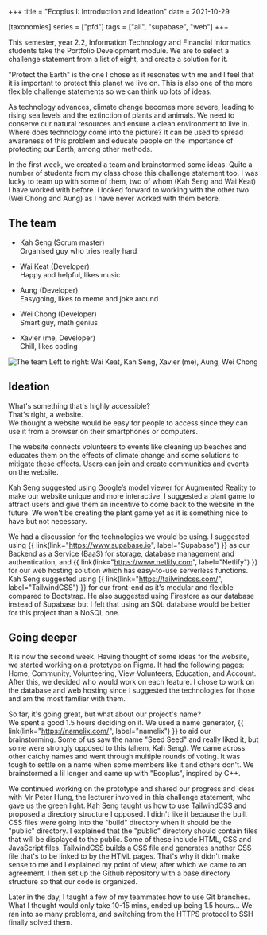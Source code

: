 +++
title = "Ecoplus I: Introduction and Ideation"
date = 2021-10-29

[taxonomies]
series = ["pfd"]
tags = ["all", "supabase", "web"]
+++

This semester, year 2.2, Information Technology and Financial Informatics students take the Portfolio Development module.
We are to select a challenge statement from a list of eight, and create a solution for it.

"Protect the Earth" is the one I chose as it resonates with me and I feel that it is important to protect this planet we live on.
This is also one of the more flexible challenge statements so we can think up lots of ideas.

As technology advances, climate change becomes more severe, leading to rising sea levels and the extinction of plants and animals.
We need to conserve our natural resources and ensure a clean environment to live in.
Where does technology come into the picture? It can be used to spread awareness of this problem and educate people on the importance of protecting our Earth, among other methods.

In the first week, we created a team and brainstormed some ideas.
Quite a number of students from my class chose this challenge statement too.
I was lucky to team up with some of them, two of whom (Kah Seng and Wai Keat) I have worked with before.
I looked forward to working with the other two (Wei Chong and Aung) as I have never worked with them before.

## The team
- Kah Seng (Scrum master)\
Organised guy who tries really hard

- Wai Keat (Developer)\
Happy and helpful, likes music

- Aung (Developer)\
Easygoing, likes to meme and joke around

- Wei Chong (Developer)\
Smart guy, math genius

- Xavier (me, Developer)\
Chill, likes coding

![The team](team.png)
Left to right: Wai Keat, Kah Seng, Xavier (me), Aung, Wei Chong

## Ideation
What's something that's highly accessible? \
That's right, a website. \
We thought a website would be easy for people to access since they can use it from a browser on their smartphones or computers.

The website connects volunteers to events like cleaning up beaches and educates them on the effects of climate change and some solutions to mitigate these effects.
Users can join and create communities and events on the website.

Kah Seng suggested using Google’s model viewer for Augmented Reality to make our website unique and more interactive.
I suggested a plant game to attract users and give them an incentive to come back to the website in the future.
We won't be creating the plant game yet as it is something nice to have but not necessary.

We had a discussion for the technologies we would be using.
I suggested using {{ link(link="https://www.supabase.io", label="Supabase") }} as our Backend as a Service (BaaS) for storage, database management and authentication, and {{ link(link="https://www.netlify.com", label="Netlify") }} for our web hosting solution which has easy-to-use serverless functions.
Kah Seng suggested using {{ link(link="https://tailwindcss.com/", label="TailwindCSS") }} for our front-end as it's modular and flexible compared to Bootstrap.
He also suggested using Firestore as our database instead of Supabase but I felt that using an SQL database would be better for this project than a NoSQL one.

## Going deeper
It is now the second week. Having thought of some ideas for the website, we started working on a prototype on Figma.
It had the following pages: Home, Community, Volunteering, View Volunteers, Education, and Account.
After this, we decided who would work on each feature.
I chose to work on the database and web hosting since I suggested the technologies for those and am the most familiar with them.

So far, it's going great, but what about our project's name? \
We spent a good 1.5 hours deciding on it.
We used a name generator, {{ link(link="https://namelix.com/", label="namelix") }} to aid our brainstorming.
Some of us saw the name "Seed Seed" and really liked it, but some were strongly opposed to this (ahem, Kah Seng).
We came across other catchy names and went through multiple rounds of voting.
It was tough to settle on a name when some members like it and others don't.
We brainstormed a lil longer and came up with "Ecoplus", inspired by C++.

We continued working on the prototype and shared our progress and ideas with Mr Peter Hung, the lecturer involved in this challenge statement, who gave us the green light.
Kah Seng taught us how to use TailwindCSS and proposed a directory structure I opposed.
I didn't like it because the built CSS files were going into the "build" directory when it should be the "public" directory.
I explained that the "public" directory should contain files that will be displayed to the public.
Some of these include HTML, CSS and JavaScript files.
TailwindCSS builds a CSS file and generates another CSS file that's to be linked to by the HTML pages.
That's why it didn't make sense to me and I explained my point of view, after which we came to an agreement.
I then set up the Github repository with a base directory structure so that our code is organized.

Later in the day, I taught a few of my teammates how to use Git branches.
What I thought would only take 10-15 mins, ended up being 1.5 hours...
We ran into so many problems, and switching from the HTTPS protocol to SSH finally solved them.
